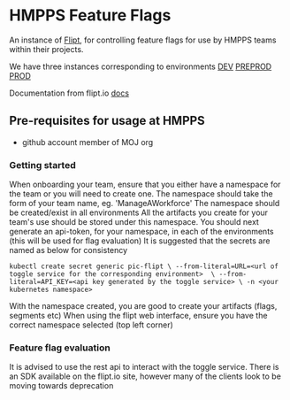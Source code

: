 # HMPPS Feature Flags

An instance of [Flipt](https://www.flipt.io/), for controlling feature flags for use by HMPPS teams within their projects.

We have three instances corresponding to environments
[DEV](https://feature-toggles-dev.hmpps.service.justice.gov.uk/)
[PREPROD](https://feature-toggles-preprod.hmpps.service.justice.gov.uk/)
[PROD](https://feature-toggles.hmpps.service.justice.gov.uk/)

Documentation from flipt.io [docs](https://docs.flipt.io/introduction)

## Pre-requisites for usage at HMPPS

- github account member of MOJ org

### Getting started

When onboarding your team, ensure that you either have a namespace for the team or you will need to create one.
The namespace should take the form of your team name, eg. 'ManageAWorkforce'
The namespace should be created/exist in all environments
All the artifacts you create for your team's use should be stored under this namespace.
You should next generate an api-token, for your namespace, in each of the environments (this will be used for flag evaluation)
It is suggested that the secrets are named as below for consistency

`kubectl create secret generic pic-flipt \
--from-literal=URL=<url of toggle service for the corresponding environment>  \
--from-literal=API_KEY=<api key generated by the toggle service> \
-n <your kubernetes namespace>`

With the namespace created, you are good to create your artifacts (flags, segments etc)
When using the flipt web interface, ensure you have the correct namespace selected (top left corner)

### Feature flag evaluation

It is advised to use the rest api to interact with the toggle service. There is an SDK available on the flipt.io site,
however many of the clients look to be moving towards deprecation

